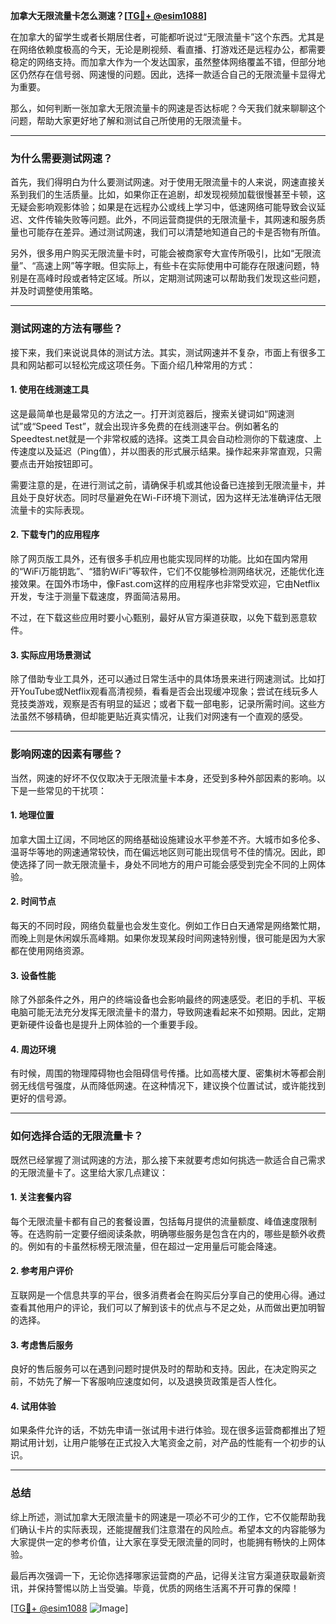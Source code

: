 **加拿大无限流量卡怎么测速？[[TG💪+ @esim1088](https://t.me/s/esim1088)]**

在加拿大的留学生或者长期居住者，可能都听说过“无限流量卡”这个东西。尤其是在网络依赖度极高的今天，无论是刷视频、看直播、打游戏还是远程办公，都需要稳定的网络支持。而加拿大作为一个发达国家，虽然整体网络覆盖不错，但部分地区仍然存在信号弱、网速慢的问题。因此，选择一款适合自己的无限流量卡显得尤为重要。

那么，如何判断一张加拿大无限流量卡的网速是否达标呢？今天我们就来聊聊这个问题，帮助大家更好地了解和测试自己所使用的无限流量卡。

---

### **为什么需要测试网速？**

首先，我们得明白为什么要测试网速。对于使用无限流量卡的人来说，网速直接关系到我们的生活质量。比如，如果你正在追剧，却发现视频加载很慢甚至卡顿，这无疑会影响观影体验；如果是在远程办公或线上学习中，低速网络可能导致会议延迟、文件传输失败等问题。此外，不同运营商提供的无限流量卡，其网速和服务质量也可能存在差异。通过测试网速，我们可以清楚地知道自己的卡是否物有所值。

另外，很多用户购买无限流量卡时，可能会被商家夸大宣传所吸引，比如“无限流量”、“高速上网”等字眼。但实际上，有些卡在实际使用中可能存在限速问题，特别是在高峰时段或者特定区域。所以，定期测试网速可以帮助我们发现这些问题，并及时调整使用策略。

---

### **测试网速的方法有哪些？**

接下来，我们来说说具体的测试方法。其实，测试网速并不复杂，市面上有很多工具和网站都可以轻松完成这项任务。下面介绍几种常用的方式：

#### **1. 使用在线测速工具**
这是最简单也是最常见的方法之一。打开浏览器后，搜索关键词如“网速测试”或“Speed Test”，就会出现许多免费的在线测速平台。例如著名的Speedtest.net就是一个非常权威的选择。这类工具会自动检测你的下载速度、上传速度以及延迟（Ping值），并以图表的形式展示结果。操作起来非常直观，只需要点击开始按钮即可。

需要注意的是，在进行测试之前，请确保手机或其他设备已连接到无限流量卡，并且处于良好状态。同时尽量避免在Wi-Fi环境下测试，因为这样无法准确评估无限流量卡的实际表现。

#### **2. 下载专门的应用程序**
除了网页版工具外，还有很多手机应用也能实现同样的功能。比如在国内常用的“WiFi万能钥匙”、“猎豹WiFi”等软件，它们不仅能够检测网络状况，还能优化连接效果。在国外市场中，像Fast.com这样的应用程序也非常受欢迎，它由Netflix开发，专注于测量下载速度，界面简洁易用。

不过，在下载这些应用时要小心甄别，最好从官方渠道获取，以免下载到恶意软件。

#### **3. 实际应用场景测试**
除了借助专业工具外，还可以通过日常生活中的具体场景来进行网速测试。比如打开YouTube或Netflix观看高清视频，看看是否会出现缓冲现象；尝试在线玩多人竞技类游戏，观察是否有明显的延迟；或者下载一部电影，记录所需时间。这些方法虽然不够精确，但却能更贴近真实情况，让我们对网速有一个直观的感受。

---

### **影响网速的因素有哪些？**

当然，网速的好坏不仅仅取决于无限流量卡本身，还受到多种外部因素的影响。以下是一些常见的干扰项：

#### **1. 地理位置**
加拿大国土辽阔，不同地区的网络基础设施建设水平参差不齐。大城市如多伦多、温哥华等地的网速通常较快，而在偏远地区则可能出现信号不佳的情况。因此，即使选择了同一款无限流量卡，身处不同地方的用户可能会感受到完全不同的上网体验。

#### **2. 时间节点**
每天的不同时段，网络负载量也会发生变化。例如工作日白天通常是网络繁忙期，而晚上则是休闲娱乐高峰期。如果你发现某段时间网速特别慢，很可能是因为大家都在使用网络资源。

#### **3. 设备性能**
除了外部条件之外，用户的终端设备也会影响最终的网速感受。老旧的手机、平板电脑可能无法充分发挥无限流量卡的潜力，导致网速看起来不如预期。因此，定期更新硬件设备也是提升上网体验的一个重要手段。

#### **4. 周边环境**
有时候，周围的物理障碍物也会阻碍信号传播。比如高楼大厦、密集树木等都会削弱无线信号强度，从而降低网速。在这种情况下，建议换个位置试试，或许能找到更好的信号源。

---

### **如何选择合适的无限流量卡？**

既然已经掌握了测试网速的方法，那么接下来就要考虑如何挑选一款适合自己需求的无限流量卡了。这里给大家几点建议：

#### **1. 关注套餐内容**
每个无限流量卡都有自己的套餐设置，包括每月提供的流量额度、峰值速度限制等。在选购前一定要仔细阅读条款，明确哪些服务是包含在内的，哪些是额外收费的。例如有的卡虽然标榜无限流量，但在超过一定用量后可能会降速。

#### **2. 参考用户评价**
互联网是一个信息共享的平台，很多消费者会在购买后分享自己的使用心得。通过查看其他用户的评论，我们可以了解到该卡的优点与不足之处，从而做出更加明智的选择。

#### **3. 考虑售后服务**
良好的售后服务可以在遇到问题时提供及时的帮助和支持。因此，在决定购买之前，不妨先了解一下客服响应速度如何，以及退换货政策是否人性化。

#### **4. 试用体验**
如果条件允许的话，不妨先申请一张试用卡进行体验。现在很多运营商都推出了短期试用计划，让用户能够在正式投入大笔资金之前，对产品的性能有一个初步的认识。

---

### **总结**

综上所述，测试加拿大无限流量卡的网速是一项必不可少的工作，它不仅能帮助我们确认卡片的实际表现，还能提醒我们注意潜在的风险点。希望本文的内容能够为大家提供一定的参考价值，让大家在享受无限流量的同时，也能拥有畅快的上网体验。

最后再次强调一下，无论你选择哪家运营商的产品，记得关注官方渠道获取最新资讯，并保持警惕以防上当受骗。毕竟，优质的网络生活离不开可靠的保障！

[[TG💪+ @esim1088](https://t.me/s/esim1088) ![Image](https://i.postimg.cc/4NQfJmqS/Snipaste-2025-05-13-00-14-12.png)]